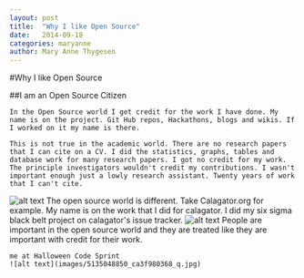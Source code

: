 ```yaml
---
layout: post
title:  "Why I like Open Source"
date:   2014-09-18
categories: maryanne
author: Mary Anne Thygesen
---
```


#Why I like Open Source

##I am an Open Source Citizen 

	In the Open Source world I get credit for the work I have done. My name is on the project. Git Hub repos, Hackathons, blogs and wikis. If I worked on it my name is there. 

	This is not true in the academic world. There are no research papers that I can cite on a CV. I did the statistics, graphs, tables and database work for many research papers. I got no credit for my work. The principle investigators wouldn't credit my contributions. I wasn't important enough just a lowly research assistant. Twenty years of work that I can't cite. 
![alt text](images/5135055056_722592938f_q.jpg)
	The open source world is different. Take Calagator.org for example. My name is on the work that I did for calagator. I did my six sigma black belt project on calagator's issue tracker. 
![alt text](images/6341287033_36315332bd_q.jpg)
	People are important in the open source world and they are treated like they are important with credit for their work. 

	me at Halloween Code Sprint
	![alt text](images/5135048850_ca3f980368_q.jpg)